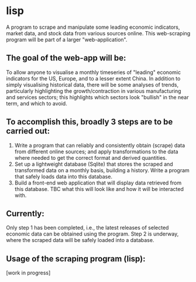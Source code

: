# lisp
A program to scrape and manipulate some leading economic indicators, market data, and stock data from various sources online.
This web-scraping program will be part of a larger "web-application".

## The goal of the web-app will be: 
To allow anyone to visualise a monthly timeseries of "leading" economic indicators for the US, Europe, and to a lesser extent China.
In addition to simply visualising historical data, there will be some analyses of trends, particularly highlighting the growth/contraction in various manufacturing and services sectors;
this highlights which sectors look "bullish" in the near term, and which to avoid.

## To accomplish this, broadly 3 steps are to be carried out:
1. Write a program that can reliably and consistently obtain (scrape) data from different online sources; and apply transformations to the data where needed to get the correct format and derived quantities.
2. Set up a lightweight database (Sqlite) that stores the scraped and transformed data on a monthly basis, building a history. Write a program that safely loads data into this database.
3. Build a front-end web application that will display data retrieved from this database. TBC what this will look like and how it will be interacted with.

## Currently:
Only step 1 has been completed, i.e., the latest releases of selected economic data can be obtained using the program. Step 2 is underway, where the scraped data will be safely loaded into a database.

## Usage of the scraping program (lisp):
[work in progress]
